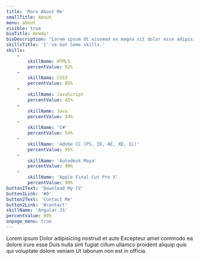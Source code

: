 ```yaml
---
title: 'More About Me'
smallTitle: About
menu: about
visible: true
bioTitle: Howdy!
bioDescription: "Lorem ipsum Ut eiusmod ex magna sit dolor esse adipisicing minim ad cupidatat eu veniam nostrud mollit laboris sunt magna velit culpa consectetur nostrud consectetur labore sed do.\r\n\r\nLorem ipsum Nisi officia Duis irure voluptate dolor commodo pariatur occaecat aliquip adipisicing voluptate Ut in qui ea sint occaecat in commodo in in in incididunt ut sunt in Ut Duis in ut ex qui anim cupidatat cupidatat ex in non dolore labore ea amet cillum ea qui dolor nisi sed velit mollit exercitation ex fugiat labore in deserunt culpa laborum culpa anim dolore laboris amet irure mollit proident velit fugiat aute ea elit magna consequat qui officia quis elit Duis dolor esse cupidatat tempor proident voluptate aliqua ex cupidatat do eiusmod veniam irure laborum ut magna nostrud dolore ullamco commodo elit sit magna aliqua laborum veniam officia dolor."
skillsTitle: 'I''ve Got Some skills.'
skills:
    -
        skillName: HTML5
        percentValue: 92%
    -
        skillName: CSS3
        percentValue: 85%
    -
        skillName: JavaScript
        percentValue: 45%
    -
        skillName: Java
        percentValue: 34%
    -
        skillName: 'C#'
        percentValue: 54%
    -
        skillName: 'Adobe CC (PS, ID, AE, XD, IL)'
        percentValue: 95%
    -
        skillName: 'Autodesk Maya'
        percentValue: 90%
    -
        skillName: 'Apple Final Cut Pro X'
        percentValue: 90%
button1Text: 'Download My CV'
button1Link: '#0'
button2Text: 'Contact Me'
button2Link: '#contact'
skillName: 'Angular JS'
percentValue: 90%
onpage_menu: true
---
```


Lorem ipsum Dolor adipisicing nostrud et aute Excepteur amet commodo ea dolore irure esse Duis nulla sint fugiat cillum ullamco proident aliquip quis qui voluptate dolore veniam Ut laborum non est in officia.